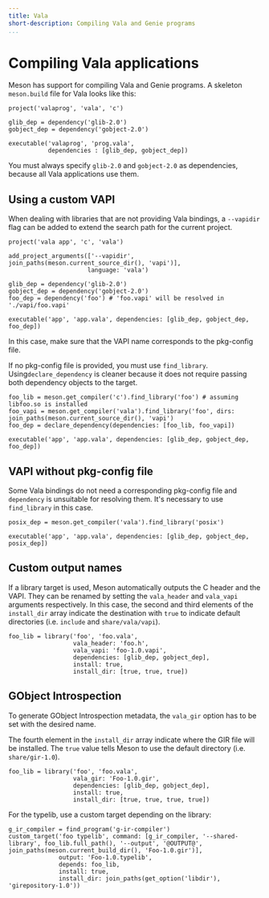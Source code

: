 ```yaml
---
title: Vala
short-description: Compiling Vala and Genie programs
...
```


# Compiling Vala applications

Meson has support for compiling Vala and Genie programs. A skeleton `meson.build` file for Vala looks like this:

```meson
project('valaprog', 'vala', 'c')

glib_dep = dependency('glib-2.0')
gobject_dep = dependency('gobject-2.0')

executable('valaprog', 'prog.vala',
           dependencies : [glib_dep, gobject_dep])
```

You must always specify `glib-2.0` and `gobject-2.0` as dependencies, because all Vala applications use them.

## Using a custom VAPI

When dealing with libraries that are not providing Vala bindings, a `--vapidir` flag can be added to extend the search path for the current project.

```meson
project('vala app', 'c', 'vala')

add_project_arguments(['--vapidir', join_paths(meson.current_source_dir(), 'vapi')], 
                      language: 'vala')
                      
glib_dep = dependency('glib-2.0')
gobject_dep = dependency('gobject-2.0')
foo_dep = dependency('foo') # 'foo.vapi' will be resolved in './vapi/foo.vapi'

executable('app', 'app.vala', dependencies: [glib_dep, gobject_dep, foo_dep])
```

In this case, make sure that the VAPI name corresponds to the pkg-config file. 

If no pkg-config file is provided, you must use `find_library`. Using`declare_dependency` is cleaner because it does not require passing both dependency objects to the target.

```meson
foo_lib = meson.get_compiler('c').find_library('foo') # assuming libfoo.so is installed
foo_vapi = meson.get_compiler('vala').find_library('foo', dirs: join_paths(meson.current_source_dir(), 'vapi')
foo_dep = declare_dependency(dependencies: [foo_lib, foo_vapi])

executable('app', 'app.vala', dependencies: [glib_dep, gobject_dep, foo_dep])
```

## VAPI without pkg-config file

Some Vala bindings do not need a corresponding pkg-config file and `dependency` is unsuitable for resolving them. It's necessary to use `find_library` in this case.

```meson
posix_dep = meson.get_compiler('vala').find_library('posix')

executable('app', 'app.vala', dependencies: [glib_dep, gobject_dep, posix_dep])
```

## Custom output names

If a library target is used, Meson automatically outputs the C header and the VAPI. They can be renamed by setting the `vala_header` and `vala_vapi` arguments respectively. In this case, the second and third elements of the `install_dir` array indicate the destination with `true` to indicate default directories (i.e. `include` and `share/vala/vapi`).

```meson
foo_lib = library('foo', 'foo.vala', 
                  vala_header: 'foo.h',
                  vala_vapi: 'foo-1.0.vapi', 
                  dependencies: [glib_dep, gobject_dep],
                  install: true,
                  install_dir: [true, true, true])
```

## GObject Introspection

To generate GObject Introspection metadata, the `vala_gir` option has to be set with the desired name.

The fourth element in the `install_dir` array indicate where the GIR file will be installed. The `true` value tells Meson to use the default directory (i.e. `share/gir-1.0`).

```meson
foo_lib = library('foo', 'foo.vala', 
                  vala_gir: 'Foo-1.0.gir', 
                  dependencies: [glib_dep, gobject_dep],
                  install: true,
                  install_dir: [true, true, true, true])
```

For the typelib, use a custom target depending on the library:

```meson
g_ir_compiler = find_program('g-ir-compiler')
custom_target('foo typelib', command: [g_ir_compiler, '--shared-library', foo_lib.full_path(), '--output', '@OUTPUT@', join_paths(meson.current_build_dir(), 'Foo-1.0.gir')],
              output: 'Foo-1.0.typelib',
              depends: foo_lib,
              install: true,
              install_dir: join_paths(get_option('libdir'), 'girepository-1.0'))
```
